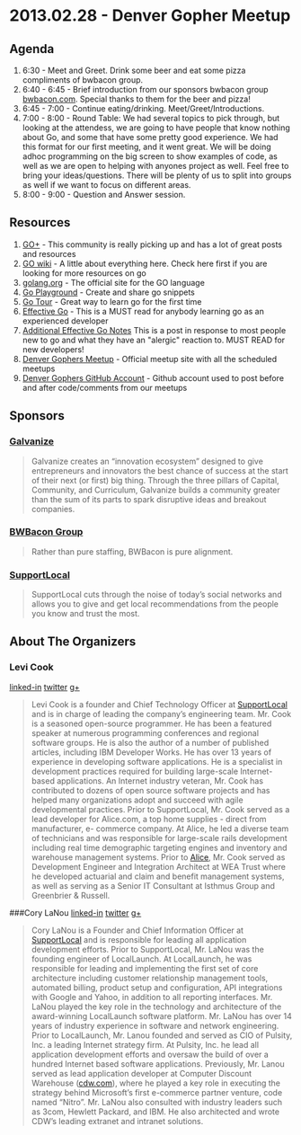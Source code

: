 2013.02.28 - Denver Gopher Meetup
==============

Agenda
--------

1. 6:30 - Meet and Greet. Drink some beer and eat some pizza compliments of bwbacon group.
2. 6:40 - 6:45 - Brief introduction from our sponsors bwbacon group [bwbacon.com](http://www.bwbacon.com/ "bwbacon.com").  Special thanks to them for the beer and pizza!
3. 6:45 - 7:00 - Continue eating/drinking.  Meet/Greet/Introductions.
4. 7:00 - 8:00 - Round Table: We had several topics to pick through, but looking at the attendess, we are going to have people that know nothing about Go, and some that have some pretty good experience. We had this format for our first meeting, and it went great.  We will be doing adhoc programming on the big screen to show examples of code, as well as we are open to helping with anyones project as well.  Feel free to bring your ideas/questions.  There will be plenty of us to split into groups as well if we want to focus on different areas.
5. 8:00 - 9:00 - Question and Answer session.


Resources
--------------
1. [GO+](https://plus.google.com/communities/114112804251407510571) - This community is really picking up and has a lot of great posts and resources
2. [GO wiki](https://code.google.com/p/go-wiki/) - A little about everything here.  Check here first if you are looking for more resources on go
3. [golang.org](http://golang.org/) - The official site for the GO language
4. [Go Playground](http://play.golang.org/) - Create and share go snippets
5. [Go Tour](http://tour.golang.org/#1) - Great way to learn go for the first time
6. [Effective Go](http://golang.org/doc/effective_go.html) - This is a MUST read for anybody learning go as an experienced developer
7. [Additional Effective Go Notes](https://groups.google.com/forum/#!msg/golang-nuts/xbFLvvvvyUo/Iw8MC9MRX3YJ) This is a post in response to most people new to go and what they have an "alergic" reaction to.  MUST READ for new developers!
8. [Denver Gophers Meetup](http://www.meetup.com/Denver-Go-Language-User-Group/) - Official meetup site with all the scheduled meetups
9. [Denver Gophers GitHub Account](https://github.com/DenverGophers) - Github account used to post before and after code/comments from our meetups

Sponsors
--------------
### [Galvanize](http://galvanize.it/) 
>Galvanize creates an “innovation ecosystem” designed to give entrepreneurs and innovators the best chance of success at the start of their next (or first) big thing. Through the three pillars of Capital, Community, and Curriculum, Galvanize builds a community greater than the sum of its parts to spark disruptive ideas and breakout companies.

### [BWBacon Group](http://bwbacon.com)
> Rather than pure staffing, BWBacon is pure alignment.


### [SupportLocal](http://www.supportlocal.com)
>SupportLocal cuts through the noise of today’s social networks and allows you to give and get local recommendations from the people you know and trust the most.

About The Organizers
--------------

### Levi Cook
[linked-in](http://www.linkedin.com/in/levicook)
[twitter](https://twitter.com/levicook)
[g+](https://plus.google.com/100303354759468796601/posts)
> Levi Cook is a founder and Chief Technology Officer at [SupportLocal](http://www.supportlocal.com) and is in charge of leading the company’s engineering team.  Mr. Cook is a seasoned open-source programmer. He has been a featured speaker at numerous programming conferences and regional software groups. He is also the author of a number of published articles, including IBM Developer Works. He has over 13 years of experience in developing software applications. He is a specialist in development practices required for building large-scale Internet-based applications. An Internet industry veteran, Mr. Cook has contributed to dozens of open source software projects and has helped many organizations adopt and succeed with agile developmental practices.
Prior to SupportLocal, Mr. Cook served as a lead developer for Alice.com, a top home supplies - direct from manufacturer, e- commerce company. At Alice, he led a diverse team of technicians and was responsible for large-scale rails development including real time demographic targeting engines and inventory and warehouse management systems.
Prior to [Alice](http://www.alice.com), Mr. Cook served as Development Engineer and Integration Architect at WEA Trust where he developed actuarial and claim and benefit management systems, as well as serving as a Senior IT Consultant at Isthmus Group and Greenbrier & Russell.

###Cory LaNou
[linked-in](http://www.linkedin.com/in/corylanou)
[twitter](https://twitter.com/corylanou)
[g+](https://plus.google.com/117716200974674608040/posts)
>Cory LaNou is a Founder and Chief Information Officer at [SupportLocal](http://www.supportlocal.com) and is responsible for leading all application development efforts.
Prior to SupportLocal, Mr. LaNou was the founding engineer of LocalLaunch. At LocalLaunch, he was responsible for leading and implementing the first set of core architecture including customer relationship management tools, automated billing, product setup and configuration, API integrations with Google and Yahoo, in addition to all reporting interfaces. Mr. LaNou played the key role in the technology and architecture of the award-winning LocalLaunch software platform.
Mr. LaNou has over 14 years of industry experience in software and network engineering. Prior to LocalLaunch, Mr. Lanou founded and served as CIO of Pulsity, Inc. a leading Internet strategy firm. At Pulsity, Inc. he lead all application development efforts and oversaw the build of over a hundred Internet based software applications. Previously, Mr. Lanou served as lead application developer at Computer Discount Warehouse ([cdw.com](http://www.cdw.com)), where he played a key role in executing the strategy behind Microsoft’s first e-commerce partner venture, code named “Nitro”. Mr. LaNou also consulted with industry leaders such as 3com, Hewlett Packard, and IBM. He also architected and wrote CDW’s leading extranet and intranet solutions.


